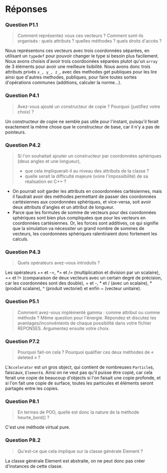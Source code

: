 # Réponses

### Question P1.1

> Comment représentez vous ces vecteurs ? Comment sont-ils organisés : quels attributs ? quelles méthodes ? quels droits d'accès ?

Nous représentons ces vecteurs avec trois coordonnées séparées, en utilisant un `typedef` pour pouvoir changer le type
si besoin plus facilement. Nous avons choisis d'avoir trois coordoonées séparées plutot qu'un `array` de 3 éléments
 pour avoir une meilleure lisibilité.
 Nous avons donc trois attributs privés `x_, y_, z_`, avec des methodes get publiques pour les lire
ainsi que d'autres methodes, publiques, pour faire toutes sortes d'opérations communes (additions, calculer la norme...).

### Question P4.1
> Avez-vous ajouté un constructeur de copie ? Pourquoi (justifiez votre choix) ?

Un constructeur de copie ne semble pas utile pour l'instant, puisqu'il ferait exactement la même chose que le constructeur de base,
car il n'y a pas de pointeurs.

### Question P4.2
> Si l'on souhaitait ajouter un constructeur par coordonnées sphériques (deux angles et une longueur),
>    - que cela impliquerait-il au niveau des attributs de la classe ?
>    - quelle serait la difficulté majeure (voire l'impossibilité) de sa réalisation en C++ ?

- On pourrait soit garder les attributs en cooordonnées cartésiennes, mais il faudrait
avoir des méthodes permettant de passer des coordonnées cartésiennes aux coordonnées sphériques, et vice-versa, soit
avoir deux attributs d'angles et un attribut de longueur.
- Parce que les formules de somme de vecteurs pour des coordonnées sphériques sont bien plus compliquées que pour les
vecteurs en coordonnées cartésiennes. Or, les forces sont additives, ce qui signifie que la simulation va nécessiter un
grand nombre de sommes de vecteurs, les coordonnées sphériques ralentiraient donc fortement les calculs.

### Question P4.3
> Quels opérateurs avez-vous introduits ?

Les opérateurs += et -=, *= et /= (multiplication et division par un scalaire), == et !=  (comparaison de
deux vecteurs avec un certain degré de précision, car les coordonnées sont des double), +
 et -, * et / (avec un scalaire), * (produit scalaire), ^ (produit vectoriel) et enfin ~ (vecteur unitaire).


### Question P5.1
> Comment avez-vous implémenté gamma : comme attribut ou comme méthode ? Même question pour l'énergie.
	Répondez et discutez les avantages/inconvénients de chaque possibilité dans votre fichier REPONSES. Argumentez ensuite votre choix.


### Question P7.2 
> Pourquoi fait-on cela ? Pourquoi qualifier ces deux méthodes de « deleted » ? 

L'`Accelerator` est un gros object, qui contient de nombreuses `Particle`s, 
faiscaux, `Element`s. Ainsi on ne veut pas qu'il puisse être copié, 
car cela ferait une copie de beaucoup d'objects si l'on faisait une copie 
profonde, et si l'on fait une copie de surface, toutes les particules et
éléments seront partagés entre les copies.


### Question P8.1
> En termes de POO, quelle est donc la nature de la méthode heurte_bord() ?

C'est une méthode virtual pure.


### Question P8.2
> Qu'est-ce que cela implique sur la classe générale Element ?

La classe générale Element est abstraite, on ne peut donc pas créer
d'instances de cette classe.